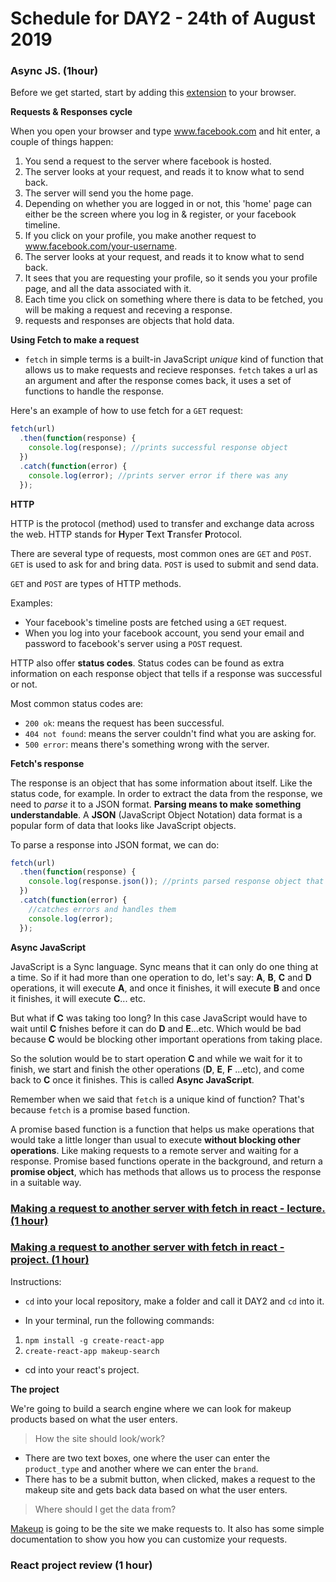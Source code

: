 # Schedule for DAY2 - 24th of August 2019

### Async JS. (1hour)

Before we get started, start by adding this [extension](https://jsonview.com/) to your browser.

**Requests & Responses cycle**

When you open your browser and type www.facebook.com and hit enter, a couple of things happen:

1. You send a request to the server where facebook is hosted.
2. The server looks at your request, and reads it to know what to send back.
3. The server will send you the home page.
4. Depending on whether you are logged in or not, this 'home' page can either be the screen where you log in & register, or your facebook timeline.
5. If you click on your profile, you make another request to www.facebook.com/your-username.
6. The server looks at your request, and reads it to know what to send back.
7. It sees that you are requesting your profile, so it sends you your profile page, and all the data associated with it.
8. Each time you click on something where there is data to be fetched, you will be making a request and receving a response.
9. requests and responses are objects that hold data.

**Using Fetch to make a request**

- `fetch` in simple terms is a built-in JavaScript _unique_ kind of function that allows us to make requests and recieve responses. `fetch` takes a url as an argument and after the response comes back, it uses a set of functions to handle the response.

Here's an example of how to use fetch for a `GET` request:

```js
fetch(url)
  .then(function(response) {
    console.log(response); //prints successful response object
  })
  .catch(function(error) {
    console.log(error); //prints server error if there was any
  });
```

**HTTP**

HTTP is the protocol (method) used to transfer and exchange data across the web. HTTP stands for **H**yper **T**ext **T**ransfer **P**rotocol.

There are several type of requests, most common ones are `GET` and `POST`. `GET` is used to ask for and bring data. `POST` is used to submit and send data.

`GET` and `POST` are types of HTTP methods.

Examples:

- Your facebook's timeline posts are fetched using a `GET` request.
- When you log into your facebook account, you send your email and password to facebook's server using a `POST` request.

HTTP also offer **status codes**. Status codes can be found as extra information on each response object that tells if a response was successful or not.

Most common status codes are:

- `200 ok`: means the request has been successful.
- `404 not found`: means the server couldn't find what you are asking for.
- `500 error`: means there's something wrong with the server.

**Fetch's response**

The response is an object that has some information about itself. Like the status code, for example. In order to extract the data from the response, we need to _parse_ it to a JSON format. **Parsing means to make something understandable**. A **JSON** (JavaScript Object Notation) data format is a popular form of data that looks like JavaScript objects.

To parse a response into JSON format, we can do:

```js
fetch(url)
  .then(function(response) {
    console.log(response.json()); //prints parsed response object that has data
  })
  .catch(function(error) {
    //catches errors and handles them
    console.log(error);
  });
```

**Async JavaScript**

JavaScript is a Sync language. Sync means that it can only do one thing at a time. So if it had more than one operation to do, let's say: **A**, **B**, **C** and **D** operations, it will execute **A**, and once it finishes, it will execute **B** and once it finishes, it will execute **C**... etc.

But what if **C** was taking too long? In this case JavaScript would have to wait until **C** fnishes before it can do **D** and **E**...etc. Which would be bad because **C** would be blocking other important operations from taking place.

So the solution would be to start operation **C** and while we wait for it to finish, we start and finish the other operations (**D**, **E**, **F** ...etc), and come back to **C** once it finishes. This is called **Async JavaScript**.

Remember when we said that `fetch` is a unique kind of function? That's because `fetch` is a promise based function.

A promise based function is a function that helps us make operations that would take a little longer than usual to execute **without blocking other operations**. Like making requests to a remote server and waiting for a response. Promise based functions operate in the background, and return a **promise object**, which has methods that allows us to process the response in a suitable way.

### [Making a request to another server with fetch in react - lecture. (1 hour)]()

### [Making a request to another server with fetch in react - project. (1 hour)]()

Instructions:

- `cd` into your local repository, make a folder and call it DAY2 and `cd` into it.

- In your terminal, run the following commands:

1. `npm install -g create-react-app`
2. `create-react-app makeup-search`

- cd into your react's project.

**The project**

We're going to build a search engine where we can look for makeup products based on what the user enters.

> How the site should look/work?

- There are two text boxes, one where the user can enter the `product_type` and another where we can enter the `brand`.
- There has to be a submit button, when clicked, makes a request to the makeup site and gets back data based on what the user enters.

> Where should I get the data from?

[Makeup](http://makeup-api.herokuapp.com) is going to be the site we make requests to. It also has some simple documentation to show you how you can customize your requests.

### React project review (1 hour)
